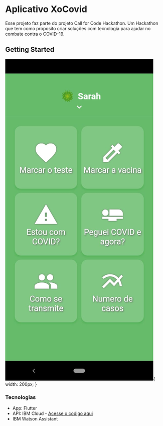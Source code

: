 # Aplicativo XoCovid

Esse projeto faz parte do projeto Call for Code Hackathon.
Um Hackathon que tem como proposito criar soluções com tecnologia para ajudar no combate contra o COVID-19.

## Getting Started

![](images-app/1.jpeg){ width: 200px; }

### Tecnologias

* App: Flutter
* API: IBM Cloud - [Acesse o codigo aqui](https://github.com/danilofmesquita/call-for-code)
* IBM Watson Assistant